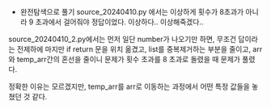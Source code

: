 - 완전탐색으로 풀기 
source_20240410.py 에서는 이상하게 횟수가 8초과가 아니라 9 초과에서 걸어줘야 정답이었다.
이상하다.. 이상해죽겠다..

source_20240410_2.py에서는 먼저 일단 number가 나오기만 하면, 무조건 답이라는 전제하에 마지만 if return 문을 위치 옮겼고,
list를 중복제거하는 부분을 줄이고, arr와 temp_arr간의 혼선을 줄이니 문제가 횟수 초과를 8 초과로 돌렸을 때 문제가 풀렸다.

정확한 이유는 모르겠지만, temp_arr를 arr로 이동하는 과정에서 어떤 특정 값들을 놓쳤던 것 같다.

